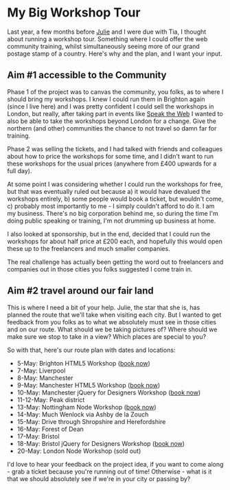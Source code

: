# My Big Workshop Tour

Last year, a few months before [Julie](http://twitter.com/julieanne) and I were due with Tia, I thought about running a workshop tour. Something where I could offer the web community training, whilst simultaneously seeing more of our grand postage stamp of a country. Here's why and the plan, and I want your input.

<!--more-->

## Aim #1 accessible to the Community

Phase 1 of the project was to canvas the community, you folks, as to where I should bring my workshops.  I knew I could run them in Brighton again (since I live here) and I was pretty confident I could sell the workshops in London, but really, after taking part in events like [Speak the Web](http://speaktheweb.org) I wanted to also be able to take the workshops beyond London for a change. Give the northern (and other) communities the chance to not travel so damn far for training.

Phase 2 was selling the tickets, and I had talked with friends and colleagues about how to price the workshops for some time, and I didn't want to run these workshops for the usual prices (anywhere from £400 upwards for a full day).

At some point I was considering whether I could run the workshops for free, but that was eventually ruled out because a) it would have devalued the workshops entirely, b) some people would book a ticket, but wouldn't come, c) probably most importantly to me - I simply couldn't afford to do it.  I am my business.  There's no big corporation behind me, so during the time I'm doing public speaking or training, I'm not drumming up business at home.

I also looked at sponsorship, but in the end, decided that I could run the workshops for about half price at £200 each, and hopefully this would open these up to the freelancers and much smaller companies.

The real challenge has actually been getting the word out to freelancers and companies out in those cities you folks suggested I come train in.

## Aim #2 travel around our fair land

This is where I need a bit of your help. Julie, the star that she is, has planned the route that we'll take when visiting each city. But I wanted to get feedback from you folks as to what we absolutely must see in those cities and on our route. What should we be taking pictures of? Where should we make sure we stop to take in a view? Which places are special to you?

So with that, here's our route plan with dates and locations:

* 5-May: Brighton HTML5 Workshop ([book now](http://leftlogic.com/training#html5))
* 7-May: Liverpool
* 8-May: Manchester
* 9-May: Manchester HTML5 Workshop ([book now](http://leftlogic.com/training#html5))
* 10-May: Manchester jQuery for Designers Workshop ([book now](http://leftlogic.com/training#j4d))
* 11-12-May: Peak district
* 13-May: Nottingham Node Workshop ([book now](http://leftlogic.com/training#node))
* 14-May: Much Wenlock via Ashby de la Zouch
* 15-May: Drive through Shropshire and Herefordshire
* 16-May: Forest of Dean
* 17-May: Bristol
* 18-May: Bristol jQuery for Designers Workshop ([book now](http://leftlogic.com/training#j4d))
* 20-May: London Node Workshop (sold out)

I'd love to hear your feedback on the project idea, if you want to come along - grab a ticket because you're running out of time! Otherwise - what is it that we should absolutely see if we're in your city or passing by?